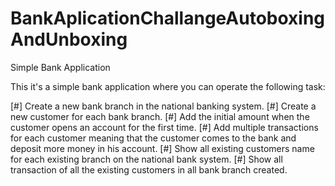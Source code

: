 # BankAplicationChallangeAutoboxingAndUnboxing
Simple Bank Application

This it's a simple bank application where you can operate the following task: 

[#]  Create a  new bank branch in the national banking system.
[#]  Create a new customer for each bank branch.
[#]  Add the initial amount when the customer opens an account for the first time.
[#]  Add multiple transactions for each customer meaning that the customer comes to the bank and deposit more money in his account.
[#]  Show all existing customers name for each existing branch on the national bank system.
[#]  Show all transaction of all the existing customers in all bank branch created.
